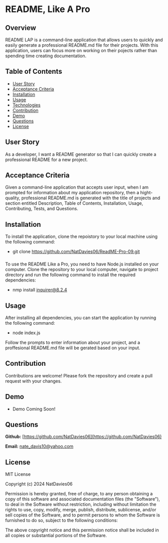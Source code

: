 # README, Like A Pro

## Overview

README LAP is a command-line application that allows users to quickly and easily generate a professional README.md file for their projects. With this application, users can focus more on working on their pojects rather than  spending time creating documentation.


## Table of Contents

- [User Story](#UserStory)
- [Acceptance Criteria](#AcceptanceCriteria)
- [Installation](#Installation)
- [Usage](#Usage)
- [Technologies](#Technologies)
- [Contribution](#Contribution)
- [Demo](#Demo)
- [Questions](#Questions)
- [License](#License)


## User Story

As a developer, I want a README generator so that I can quickly create a professional README for a new project.

## Acceptance Criteria

Given a command-line application that accepts user input, when I am prompted for information about my application repository, then a hight-quality, professional README.md is generated with the title of projects and section entitled Description, Table of Contents, Installation, Usage, Contributing, Tests, and Questions.

## Installation

To install the application, clone the repoistory to your local machine using the following command:

- git clone https://github.com/NatDavies06/ReadME-Pro-09.git

###
To use the README Like a Pro, you need to have Node.js installed on your computer. Clone the repository to your local computer, navigate to project directory and run the following command to install the required dependencies:

- nmp install inquirer@8.2.4

## Usage

After installing all dependencies, you can start the application by running the following command:

- node index.js

Follow the prompts to enter information about your project, and a proffesional README.md file will be gerated based on your input.

## Contribution

Contributions are welcome! Please fork the repository and create a pull request with your changes.

## Demo

* Demo Coming Soon!

## Questions

**Github:** [https://github.com/NatDavies06](https://github.com/NatDavies06)

**Email:** nate_davis10@yahoo.com

## License

MIT License

Copyright (c) 2024 NatDavies06

Permission is hereby granted, free of charge, to any person obtaining a copy
of this software and associated documentation files (the "Software"), to deal
in the Software without restriction, including without limitation the rights
to use, copy, modify, merge, publish, distribute, sublicense, and/or sell
copies of the Software, and to permit persons to whom the Software is
furnished to do so, subject to the following conditions:

The above copyright notice and this permission notice shall be included in all
copies or substantial portions of the Software.
